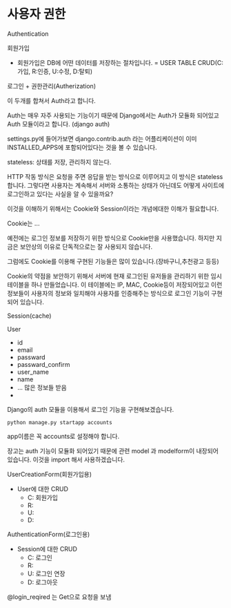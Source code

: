 # 사용자 권한





Authentication

회원가입

- 회원가입은 DB에 어떤 데이터를 저장하는 절차입니다. 
  = USER TABLE CRUD(C:가입, R:인증, U:수정, D:탈퇴)

로그인 + 권한관리(Autherization)



이 두개를 합쳐서 Auth라고 합니다.

Auth는 매우 자주 사용되는 기능이기 때문에 Django에서는 Auth가 모듈화 되어있고 Auth 모듈이라고 합니다. (django auth)

settings.py에 들어가보면 django.contrib.auth 라는 어플리케이션이 이미 INSTALLED_APPS에 포함되어있다는 것을 볼 수 있습니다.





stateless: 상태를 저장, 관리하지 않는다.

HTTP 작동 방식은 요청을 주면 응답을 받는 방식으로 이루어지고 이 방식은 stateless합니다. 그렇다면 사용자는 계속해서 서버와 소통하는 상태가 아닌데도 어떻게 사이트에 로그인하고 있다는 사실을 알 수 있을까요?

이것을 이해하기 위해서는 Cookie와 Session이라는 개념에대한 이해가 필요합니다.

Cookie는 ...

예전에는 로그인 정보를 저장하기 위한 방식으로 Cookie만을 사용했습니다. 하지만 지금은 보안상의 이유로 단독적으로는 잘 사용되지 않습니다.

그럼에도 Cookie를 이용해 구현된 기능들은 많이 있습니다.(장바구니,추천광고 등등)

Cookie의 약점을 보안하기 위해서 서버에 현재 로그인된 유저들을 관리하기 위한 임시 테이블을 하나 만들었습니다. 이 테이블에는 IP, MAC, Cookie등이 저장되어있고 이런 정보들이 사용자의 정보와 일치해야 사용자를 인증해주는 방식으로 로그인 기능이 구현되어 있습니다. 

Session(cache)



User

- id
- email
- passward
- passward_confirm
- user_name
- name
- ... 많은 정보들 받음
- 



Django의 auth 모듈을 이용해서 로그인 기능을 구현해보겠습니다.

```shell
python manage.py startapp accounts
```

app이름은 꼭 accounts로 설정해야 합니다.



장고는 auth 기능이 모듈화 되어있기 때문에 관련 model 과 modelform이 내장되어 있습니다. 이것을 import 해서 사용하겠습니다.

UserCreationForm(회원가입용)

- User에 대한 CRUD
  - C: 회원가입
  - R:
  - U:
  - D:

AuthenticationForm(로그인용)

- Session에 대한 CRUD
  - C: 로그인
  - R:
  - U: 로그인 연장
  - D: 로그아웃



@login_reqired 는 Get으로 요청을 보냄